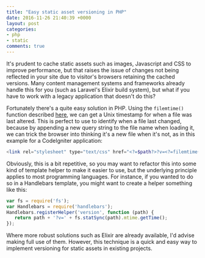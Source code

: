 ```yaml
---
title: "Easy static asset versioning in PHP"
date: 2016-11-26 21:40:39 +0000
layout: post
categories:
- php
- static
comments: true
---
```


It's prudent to cache static assets such as images, Javascript and CSS to improve performance, but that raises the issue of changes not being reflected in your site due to visitor's browsers retaining the cached versions. Many content management systems and frameworks already handle this for you (such as Laravel's Elixir build system), but what if you have to work with a legacy application that doesn't do this?

Fortunately there's a quite easy solution in PHP. Using the `filemtime()` function described [here](http://php.net/manual/en/function.filemtime.php), we can get a Unix timestamp for when a file was last altered. This is perfect to use to identify when a file last changed, because by appending a new query string to the file name when loading it, we can trick the browser into thinking it's a new file when it's not, as in this example for a CodeIgniter application:

```php
<link rel="stylesheet" type="text/css" href="<?=$path?>?v=<?=filemtime($path)?>">
```

   Obviously, this is a bit repetitive, so you may want to refactor this into some kind of template helper to make it easier to use, but the underlying principle applies to most programming languages. For instance, if you wanted to do so in a Handlebars template, you might want to create a helper something like this:

```javascript
var fs = require('fs');
var Handlebars = require('handlebars');
Handlebars.registerHelper('version', function (path) {
   return path + '?v=' + fs.statSync(path).mtime.getTime();
});
```

Where more robust solutions such as Elixir are already available, I'd advise making full use of them. However, this technique is a quick and easy way to implement versioning for static assets in existing projects.
